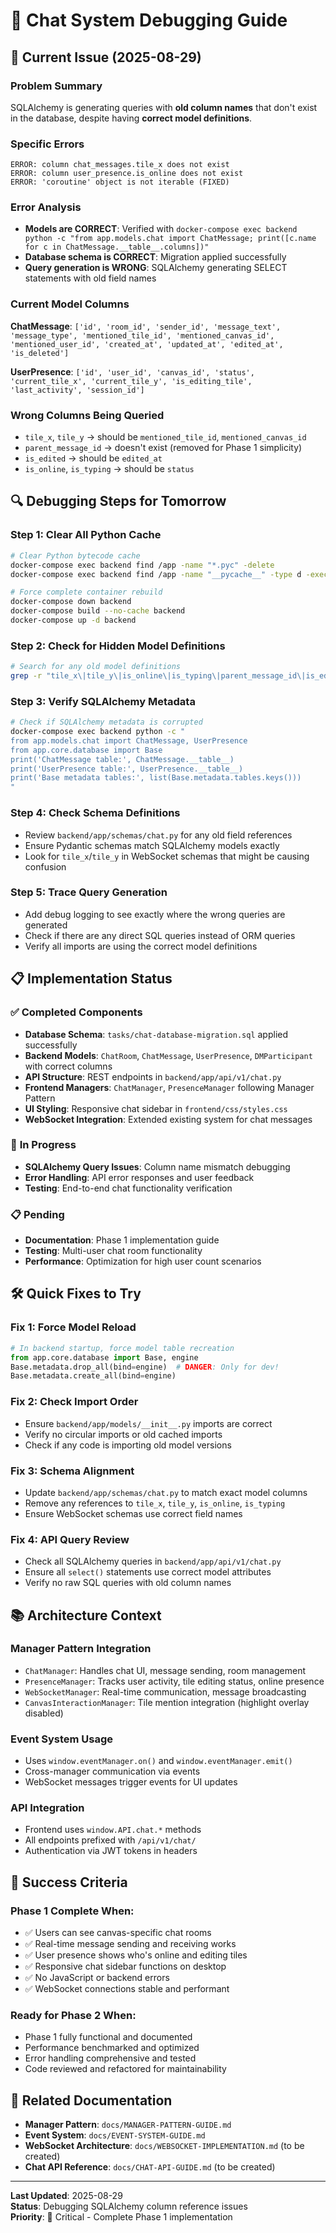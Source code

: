 # 🐛 Chat System Debugging Guide

## 🚨 Current Issue (2025-08-29)

### **Problem Summary**
SQLAlchemy is generating queries with **old column names** that don't exist in the database, despite having **correct model definitions**.

### **Specific Errors**
```
ERROR: column chat_messages.tile_x does not exist
ERROR: column user_presence.is_online does not exist
ERROR: 'coroutine' object is not iterable (FIXED)
```

### **Error Analysis**
- **Models are CORRECT**: Verified with `docker-compose exec backend python -c "from app.models.chat import ChatMessage; print([c.name for c in ChatMessage.__table__.columns])"`
- **Database schema is CORRECT**: Migration applied successfully
- **Query generation is WRONG**: SQLAlchemy generating SELECT statements with old field names

### **Current Model Columns**
**ChatMessage**: `['id', 'room_id', 'sender_id', 'message_text', 'message_type', 'mentioned_tile_id', 'mentioned_canvas_id', 'mentioned_user_id', 'created_at', 'updated_at', 'edited_at', 'is_deleted']`

**UserPresence**: `['id', 'user_id', 'canvas_id', 'status', 'current_tile_x', 'current_tile_y', 'is_editing_tile', 'last_activity', 'session_id']`

### **Wrong Columns Being Queried**
- `tile_x`, `tile_y` → should be `mentioned_tile_id`, `mentioned_canvas_id`
- `parent_message_id` → doesn't exist (removed for Phase 1 simplicity)
- `is_edited` → should be `edited_at`
- `is_online`, `is_typing` → should be `status`

## 🔍 Debugging Steps for Tomorrow

### **Step 1: Clear All Python Cache**
```bash
# Clear Python bytecode cache
docker-compose exec backend find /app -name "*.pyc" -delete
docker-compose exec backend find /app -name "__pycache__" -type d -exec rm -rf {} +

# Force complete container rebuild
docker-compose down backend
docker-compose build --no-cache backend
docker-compose up -d backend
```

### **Step 2: Check for Hidden Model Definitions**
```bash
# Search for any old model definitions
grep -r "tile_x\|tile_y\|is_online\|is_typing\|parent_message_id\|is_edited" backend/
```

### **Step 3: Verify SQLAlchemy Metadata**
```bash
# Check if SQLAlchemy metadata is corrupted
docker-compose exec backend python -c "
from app.models.chat import ChatMessage, UserPresence
from app.core.database import Base
print('ChatMessage table:', ChatMessage.__table__)
print('UserPresence table:', UserPresence.__table__)
print('Base metadata tables:', list(Base.metadata.tables.keys()))
"
```

### **Step 4: Check Schema Definitions**
- Review `backend/app/schemas/chat.py` for any old field references
- Ensure Pydantic schemas match SQLAlchemy models exactly
- Look for `tile_x`/`tile_y` in WebSocket schemas that might be causing confusion

### **Step 5: Trace Query Generation**
- Add debug logging to see exactly where the wrong queries are generated
- Check if there are any direct SQL queries instead of ORM queries
- Verify all imports are using the correct model definitions

## 📋 Implementation Status

### ✅ **Completed Components**
- **Database Schema**: `tasks/chat-database-migration.sql` applied successfully
- **Backend Models**: `ChatRoom`, `ChatMessage`, `UserPresence`, `DMParticipant` with correct columns
- **API Structure**: REST endpoints in `backend/app/api/v1/chat.py`
- **Frontend Managers**: `ChatManager`, `PresenceManager` following Manager Pattern
- **UI Styling**: Responsive chat sidebar in `frontend/css/styles.css`
- **WebSocket Integration**: Extended existing system for chat messages

### 🔄 **In Progress**
- **SQLAlchemy Query Issues**: Column name mismatch debugging
- **Error Handling**: API error responses and user feedback
- **Testing**: End-to-end chat functionality verification

### 📋 **Pending**
- **Documentation**: Phase 1 implementation guide
- **Testing**: Multi-user chat room functionality
- **Performance**: Optimization for high user count scenarios

## 🛠️ Quick Fixes to Try

### **Fix 1: Force Model Reload**
```python
# In backend startup, force model table recreation
from app.core.database import Base, engine
Base.metadata.drop_all(bind=engine)  # DANGER: Only for dev!
Base.metadata.create_all(bind=engine)
```

### **Fix 2: Check Import Order**
- Ensure `backend/app/models/__init__.py` imports are correct
- Verify no circular imports or old cached imports
- Check if any code is importing old model versions

### **Fix 3: Schema Alignment**
- Update `backend/app/schemas/chat.py` to match exact model columns
- Remove any references to `tile_x`, `tile_y`, `is_online`, `is_typing`
- Ensure WebSocket schemas use correct field names

### **Fix 4: API Query Review**
- Check all SQLAlchemy queries in `backend/app/api/v1/chat.py`
- Ensure all `select()` statements use correct model attributes
- Verify no raw SQL queries with old column names

## 📚 Architecture Context

### **Manager Pattern Integration**
- `ChatManager`: Handles chat UI, message sending, room management
- `PresenceManager`: Tracks user activity, tile editing status, online presence
- `WebSocketManager`: Real-time communication, message broadcasting
- `CanvasInteractionManager`: Tile mention integration (highlight overlay disabled)

### **Event System Usage**
- Uses `window.eventManager.on()` and `window.eventManager.emit()`
- Cross-manager communication via events
- WebSocket messages trigger events for UI updates

### **API Integration**
- Frontend uses `window.API.chat.*` methods
- All endpoints prefixed with `/api/v1/chat/`
- Authentication via JWT tokens in headers

## 🎯 Success Criteria

### **Phase 1 Complete When:**
- ✅ Users can see canvas-specific chat rooms
- ✅ Real-time message sending and receiving works
- ✅ User presence shows who's online and editing tiles
- ✅ Responsive chat sidebar functions on desktop
- ✅ No JavaScript or backend errors
- ✅ WebSocket connections stable and performant

### **Ready for Phase 2 When:**
- Phase 1 fully functional and documented
- Performance benchmarked and optimized
- Error handling comprehensive and tested
- Code reviewed and refactored for maintainability

## 🔗 Related Documentation

- **Manager Pattern**: `docs/MANAGER-PATTERN-GUIDE.md`
- **Event System**: `docs/EVENT-SYSTEM-GUIDE.md`
- **WebSocket Architecture**: `docs/WEBSOCKET-IMPLEMENTATION.md` (to be created)
- **Chat API Reference**: `docs/CHAT-API-GUIDE.md` (to be created)

---

**Last Updated**: 2025-08-29  
**Status**: Debugging SQLAlchemy column reference issues  
**Priority**: 🔴 Critical - Complete Phase 1 implementation
